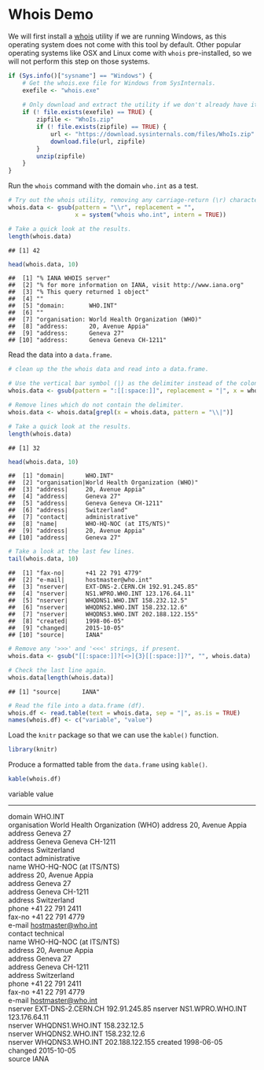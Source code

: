 # Whois Demo

We will first install a [whois](https://en.wikipedia.org/wiki/WHOIS) utility 
if we are running Windows, as this operating system does not come with this 
tool by default. Other popular operating systems like OSX and Linux come with
`whois` pre-installed, so we will not perform this step on those systems.


```r
if (Sys.info()["sysname"] == "Windows") {
    # Get the whois.exe file for Windows from SysInternals.
    exefile <- "whois.exe"
    
    # Only download and extract the utility if we don't already have it.
    if (! file.exists(exefile) == TRUE) {
        zipfile <- "WhoIs.zip"
        if (! file.exists(zipfile) == TRUE) {
            url <- "https://download.sysinternals.com/files/WhoIs.zip"
            download.file(url, zipfile)
        }
        unzip(zipfile)
    }
}
```

Run the `whois` command with the domain `who.int` as a test.


```r
# Try out the whois utility, removing any carriage-return (\r) characters.
whois.data <- gsub(pattern = "\\r", replacement = "", 
                   x = system("whois who.int", intern = TRUE))

# Take a quick look at the results.
length(whois.data)
```

```
## [1] 42
```

```r
head(whois.data, 10)
```

```
##  [1] "% IANA WHOIS server"                                      
##  [2] "% for more information on IANA, visit http://www.iana.org"
##  [3] "% This query returned 1 object"                           
##  [4] ""                                                         
##  [5] "domain:       WHO.INT"                                    
##  [6] ""                                                         
##  [7] "organisation: World Health Organization (WHO)"            
##  [8] "address:      20, Avenue Appia"                           
##  [9] "address:      Geneva 27"                                  
## [10] "address:      Geneva Geneva CH-1211"
```

Read the data into a `data.frame`.


```r
# clean up the the whois data and read into a data.frame.

# Use the vertical bar symbol (|) as the delimiter instead of the colon (:).
whois.data <- gsub(pattern = ":[[:space:]]", replacement = "|", x = whois.data)

# Remove lines which do not contain the delimiter.
whois.data <- whois.data[grepl(x = whois.data, pattern = "\\|")]

# Take a quick look at the results.
length(whois.data)
```

```
## [1] 32
```

```r
head(whois.data, 10)
```

```
##  [1] "domain|      WHO.INT"                        
##  [2] "organisation|World Health Organization (WHO)"
##  [3] "address|     20, Avenue Appia"               
##  [4] "address|     Geneva 27"                      
##  [5] "address|     Geneva Geneva CH-1211"          
##  [6] "address|     Switzerland"                    
##  [7] "contact|     administrative"                 
##  [8] "name|        WHO-HQ-NOC (at ITS/NTS)"        
##  [9] "address|     20, Avenue Appia"               
## [10] "address|     Geneva 27"
```

```r
# Take a look at the last few lines.
tail(whois.data, 10)
```

```
##  [1] "fax-no|      +41 22 791 4779"                
##  [2] "e-mail|      hostmaster@who.int"             
##  [3] "nserver|     EXT-DNS-2.CERN.CH 192.91.245.85"
##  [4] "nserver|     NS1.WPRO.WHO.INT 123.176.64.11" 
##  [5] "nserver|     WHQDNS1.WHO.INT 158.232.12.5"   
##  [6] "nserver|     WHQDNS2.WHO.INT 158.232.12.6"   
##  [7] "nserver|     WHQDNS3.WHO.INT 202.188.122.155"
##  [8] "created|     1998-06-05"                     
##  [9] "changed|     2015-10-05"                     
## [10] "source|      IANA"
```

```r
# Remove any '>>>' and '<<<' strings, if present.
whois.data <- gsub("[[:space:]]?[<>]{3}[[:space:]]?", "", whois.data)

# Check the last line again.
whois.data[length(whois.data)]
```

```
## [1] "source|      IANA"
```

```r
# Read the file into a data.frame (df).
whois.df <- read.table(text = whois.data, sep = "|", as.is = TRUE)
names(whois.df) <- c("variable", "value")
```

Load the `knitr` package so that we can use the `kable()` function.


```r
library(knitr)
```

Produce a formatted table from the `data.frame` using `kable()`.


```r
kable(whois.df)
```



variable       value                           
-------------  --------------------------------
domain         WHO.INT                         
organisation   World Health Organization (WHO) 
address        20, Avenue Appia                
address        Geneva 27                       
address        Geneva Geneva CH-1211           
address        Switzerland                     
contact        administrative                  
name           WHO-HQ-NOC (at ITS/NTS)         
address        20, Avenue Appia                
address        Geneva 27                       
address        Geneva  CH-1211                 
address        Switzerland                     
phone          +41 22 791 2411                 
fax-no         +41 22 791 4779                 
e-mail         hostmaster@who.int              
contact        technical                       
name           WHO-HQ-NOC (at ITS/NTS)         
address        20, Avenue Appia                
address        Geneva 27                       
address        Geneva  CH-1211                 
address        Switzerland                     
phone          +41 22 791 2411                 
fax-no         +41 22 791 4779                 
e-mail         hostmaster@who.int              
nserver        EXT-DNS-2.CERN.CH 192.91.245.85 
nserver        NS1.WPRO.WHO.INT 123.176.64.11  
nserver        WHQDNS1.WHO.INT 158.232.12.5    
nserver        WHQDNS2.WHO.INT 158.232.12.6    
nserver        WHQDNS3.WHO.INT 202.188.122.155 
created        1998-06-05                      
changed        2015-10-05                      
source         IANA                            
